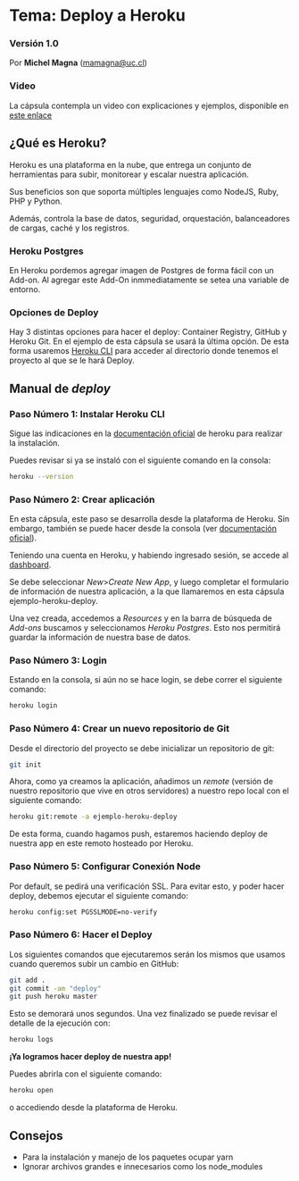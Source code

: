 # Tema: Deploy a Heroku

### Versión 1.0

Por **Michel Magna** (mamagna@uc.cl)

### Video
La cápsula contempla un video con explicaciones y ejemplos, disponible en [este enlace](https://drive.google.com/file/d/1sOunfKmzyBwNkda45eAWxLy1a2WTxRtC/view?usp=sharing)

## ¿Qué es Heroku?

Heroku es una plataforma en la nube, que entrega un conjunto de herramientas para subir, monitorear y escalar nuestra aplicación.

Sus beneficios son que soporta múltiples lenguajes como NodeJS, Ruby, PHP y Python. 

Además, controla la base de datos, seguridad, orquestación, balanceadores de cargas, caché y los registros. 

### Heroku Postgres 
 
 En Heroku pordemos agregar imagen de Postgres de forma fácil con un Add-on. Al agregar este Add-On inmmediatamente se setea una variable de entorno. 

 ### Opciones de Deploy 

 Hay 3 distintas opciones para hacer el deploy: Container Registry, GitHub y Heroku Git. En el ejemplo de esta cápsula se usará la última opción. De esta forma usaremos [Heroku CLI](https://devcenter.heroku.com/categories/command-line) para acceder al directorio donde tenemos el proyecto al que se le hará Deploy. 

## Manual de _deploy_

### Paso Número 1: Instalar Heroku CLI

Sigue las indicaciones en la [documentación oficial](https://devcenter.heroku.com/articles/heroku-cli#download-and-install) de heroku para realizar la instalación.

Puedes revisar si ya se instaló con el siguiente comando en la consola: 
```bash
heroku --version
```

### Paso Número 2: Crear aplicación

En esta cápsula, este paso se desarrolla desde la plataforma de Heroku. Sin embargo, también se puede hacer desde la consola (ver [documentación oficial](https://devcenter.heroku.com/articles/getting-started-with-nodejs#prepare-the-app)).

Teniendo una cuenta en Heroku, y habiendo ingresado sesión, se accede al [dashboard](https://dashboard.heroku.com/apps). 

Se debe seleccionar _New_>_Create New App_, y luego completar el formulario de información de nuestra aplicación, a la que llamaremos en esta cápsula       ejemplo-heroku-deploy. 

Una vez creada, accedemos a _Resources_ y en la barra de búsqueda de _Add-ons_ buscamos y seleccionamos _Heroku Postgres_. Esto nos permitirá guardar la información de nuestra base de datos. 

### Paso Número 3: Login 

Estando en la consola, si aún no se hace login, se debe correr el siguiente comando: 
```bash
heroku login
```

### Paso Número 4: Crear un nuevo repositorio de Git 

Desde el directorio del proyecto se debe inicializar un repositorio de git: 

```bash
git init
```

Ahora, como ya creamos la aplicación, añadimos un _remote_ (versión de nuestro repositorio que vive en otros servidores) a nuestro repo local con el siguiente comando:

```bash
heroku git:remote -a ejemplo-heroku-deploy
```
De esta forma, cuando hagamos push, estaremos haciendo deploy de nuestra app en este remoto hosteado por Heroku. 

### Paso Número 5: Configurar Conexión Node 

Por default, se pedirá una verificación SSL. Para evitar esto, y poder hacer deploy, debemos ejecutar el siguiente comando:  

```bash
heroku config:set PGSSLMODE=no-verify
```

### Paso Número 6: Hacer el Deploy

Los siguientes comandos que ejecutaremos serán los mismos que usamos cuando queremos subir un cambio en GitHub: 

```bash
git add .
git commit -am "deploy"
git push heroku master
```

Esto se demorará unos segundos. Una vez finalizado se puede revisar el detalle de la ejecución con:

```bash
heroku logs
```

**¡Ya logramos hacer deploy de nuestra app!**

Puedes abrirla con el siguiente comando: 
```bash
heroku open
```
o accediendo desde la plataforma de Heroku. 

## Consejos

- Para la instalación y manejo de los paquetes ocupar yarn
- Ignorar archivos grandes e innecesarios como los node_modules
